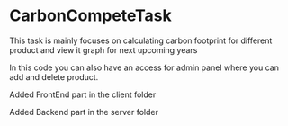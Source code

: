 # CarbonCompeteTask

This task is mainly focuses on calculating carbon footprint for different product and view it graph for next upcoming years

In this code you can also have an access for admin panel where you can add and delete product.

Added FrontEnd part in the client folder

Added Backend part in the server folder
